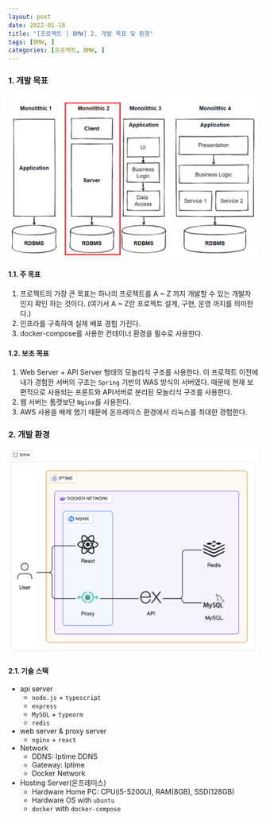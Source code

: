 ```yaml
---
layout: post
date: 2022-01-10
title: "[프로젝트 | BMW] 2. 개발 목표 및 환경"
tags: [BMW, ]
categories: [프로젝트, BMW, ]
---
```




### 1. 개발 목표


![0](/assets/img/2022-01-10-프로젝트--BMW-2.-개발-목표-및-환경.md/0.png)



#### 1.1. 주 목표

1. 프로젝트의 가장 큰 목표는 하나의 프로젝트를 A ~ Z 까지 개발할 수 있는 개발자 인지 확인 하는 것이다. (여기서 A ~ Z란 프로젝트 설계, 구현, 운영 까지를 의미한다.)
2. 인프라를 구축하여 실제 배포 경험 가진다.
3. docker-compose를 사용한 컨테이너 환경을 필수로 사용한다.


#### 1.2. 보조 목표

1. Web Server + API Server 형태의 모놀리식 구조를 사용한다.
이 프로젝트 이전에 내가 경험한 서버의 구조는 `Spring` 기반의 WAS 방식의 서버였다.
때문에 현재 보편적으로 사용되는 프론트와 API서버로 분리된 모놀리식 구조를 사용한다.
2. 웹 서버는 톰캣보단 `Nginx`를 사용한다.
3. AWS 사용을 배제 했기 때문에 온프레미스 환경에서 리눅스를 최대한 경험한다.


### 2. 개발 환경


![1](/assets/img/2022-01-10-프로젝트--BMW-2.-개발-목표-및-환경.md/1.png)



#### 2.1. 기술 스택

- api server
	- `node.js` + `typescript`
	- `express`
	- `MySQL` + `typeorm`
	- `redis`
- web server & proxy server
	- `nginx` + `react`
- Network
	- DDNS: Iptime DDNS
	- Gateway: Iptime
	- Docker Network
- Hosting Server(온프레미스)
	- Hardware Home PC: CPU(i5-5200U), RAM(8GB), SSD(128GB)
	- Hardware OS with `ubuntu`
	- `docker` with `docker-compose`
